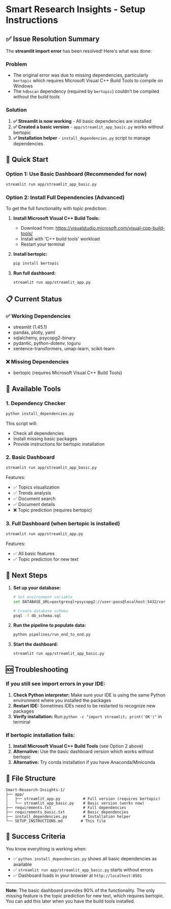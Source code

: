 # Smart Research Insights - Setup Instructions

## ✅ Issue Resolution Summary

The **streamlit import error** has been resolved! Here's what was done:

### Problem
- The original error was due to missing dependencies, particularly `bertopic` which requires Microsoft Visual C++ Build Tools to compile on Windows
- The `hdbscan` dependency (required by `bertopic`) couldn't be compiled without the build tools

### Solution
1. **✅ Streamlit is now working** - All basic dependencies are installed
2. **✅ Created a basic version** - `app/streamlit_app_basic.py` works without bertopic
3. **✅ Installation helper** - `install_dependencies.py` script to manage dependencies

## 🚀 Quick Start

### Option 1: Use Basic Dashboard (Recommended for now)
```bash
streamlit run app/streamlit_app_basic.py
```

### Option 2: Install Full Dependencies (Advanced)
To get the full functionality with topic prediction:

1. **Install Microsoft Visual C++ Build Tools:**
   - Download from: https://visualstudio.microsoft.com/visual-cpp-build-tools/
   - Install with 'C++ build tools' workload
   - Restart your terminal

2. **Install bertopic:**
   ```bash
   pip install bertopic
   ```

3. **Run full dashboard:**
   ```bash
   streamlit run app/streamlit_app.py
   ```

## 📋 Current Status

### ✅ Working Dependencies
- streamlit (1.45.1)
- pandas, plotly, yaml
- sqlalchemy, psycopg2-binary
- pydantic, python-dotenv, loguru
- sentence-transformers, umap-learn, scikit-learn

### ❌ Missing Dependencies
- bertopic (requires Microsoft Visual C++ Build Tools)

## 🔧 Available Tools

### 1. Dependency Checker
```bash
python install_dependencies.py
```
This script will:
- Check all dependencies
- Install missing basic packages
- Provide instructions for bertopic installation

### 2. Basic Dashboard
```bash
streamlit run app/streamlit_app_basic.py
```
Features:
- ✅ Topics visualization
- ✅ Trends analysis
- ✅ Document search
- ✅ Document details
- ❌ Topic prediction (requires bertopic)

### 3. Full Dashboard (when bertopic is installed)
```bash
streamlit run app/streamlit_app.py
```
Features:
- ✅ All basic features
- ✅ Topic prediction for new text

## 📝 Next Steps

1. **Set up your database:**
   ```bash
   # Set environment variable
   set DATABASE_URL=postgresql+psycopg2://user:pass@localhost:5432/coredb
   
   # Create database schema
   psql -f db_schema.sql
   ```

2. **Run the pipeline to populate data:**
   ```bash
   python pipelines/run_end_to_end.py
   ```

3. **Start the dashboard:**
   ```bash
   streamlit run app/streamlit_app_basic.py
   ```

## 🆘 Troubleshooting

### If you still see import errors in your IDE:
1. **Check Python interpreter:** Make sure your IDE is using the same Python environment where you installed the packages
2. **Restart IDE:** Sometimes IDEs need to be restarted to recognize new packages
3. **Verify installation:** Run `python -c "import streamlit; print('OK')"` in terminal

### If bertopic installation fails:
1. **Install Microsoft Visual C++ Build Tools** (see Option 2 above)
2. **Alternative:** Use the basic dashboard version which works without bertopic
3. **Alternative:** Try conda installation if you have Anaconda/Miniconda

## 📁 File Structure

```
Smart-Research-Insights-1/
├── app/
│   ├── streamlit_app.py          # Full version (requires bertopic)
│   └── streamlit_app_basic.py    # Basic version (works now)
├── requirements.txt              # Full dependencies
├── requirements_basic.txt        # Basic dependencies
├── install_dependencies.py       # Installation helper
└── SETUP_INSTRUCTIONS.md        # This file
```

## 🎯 Success Criteria

You know everything is working when:
- ✅ `python install_dependencies.py` shows all basic dependencies as available
- ✅ `streamlit run app/streamlit_app_basic.py` starts without errors
- ✅ Dashboard loads in your browser at `http://localhost:8501`

---

**Note:** The basic dashboard provides 90% of the functionality. The only missing feature is the topic prediction for new text, which requires bertopic. You can add this later when you have the build tools installed.
